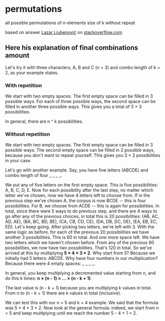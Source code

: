 # permutations
all possible permutations of n-elements size of k without repeat

based on answer [Lazar Ljubenović](https://stackoverflow.com/users/2131286/lazar-ljubenovi%c4%87)
on [stackoverflow.com](https://stackoverflow.com/questions/46023946/calculate-the-total-amount-number-of-combinations-of-a-set-with-the-specified)

## Here his explanation of final combinations amount

Let's try it with three characters, A, B and C (n = 3) and combo length of k = 2, as your example states.

### With repetition
We start with two empty spaces.
The first empty space can be filled in 3 possible ways.
For each of three possible ways, the second space can be filled in another three possible ways.
This gives you a total of 3 × 3 possibilities.

In general, there are n ^ k possibilities.

### Without repetition
We start with two empty spaces.
The first empty space can be filled in 3 possible ways.
The second empty space can be filled in 2 possible ways, because you don't want to repeat yourself.
This gives you 3 × 2 possibilities in your case.

Let's go with another example. Say, you have five letters (ABCDE) and combo length of four _ _ _ _.

We put any of five letters on the first empty space. This is five possibilities: A, B, C, D, E.
Now for each possibility after the last step, no matter which letter we've chosen, now we have 4 letters left to choose from. If in the previous step we've chosen A, the corpus is now BCDE -- this is four possibilities. For B, we choose from ACDE -- this is again for possibilities. In total, since there were 5 ways to do previous step, and there are 4 ways to go after any of the previous choices, in total this is 20 possibilities: (AB, AC, AD, AE), (BA, BC, BD, BE), (CA, CB, CD, CE), (DA, DB, DC, DE), (EA, EB, EC, ED).
Let's keep going. After picking two letters, we're left with 3. With the same logic as before, for each of the previous 20 possibilities we have another 3 possibilities. This is 60 in total.
And one more space left. We have two letters which we haven't chosen before. From any of the previous 60 possibilities, we now have two possibilities. That's 120 in total.
So we've arrived at this by multiplying <b>5 × 4 × 3 × 2</b>. Why start from 5? Because we initially had 5 letters: ABCDE. Why have four numbers in our multiplication? Because there were 4 empty spaces: _ _ _ _.

In general, you keep multiplying a decremented value starting from n, and do this k times: <b>n × (n - 1) × ... × (n - k + 1)</b>.

The last value is (n - k + 1) because you are multiplying k values in total. From n to (n - k + 1) there are k values in total (inclusive).

We can test this with our n = 5 and k = 4 example. We said that the formula was 5 × 4 × 3 × 2. Now look at the general formula: indeed, we start from n = 5 and keep multiplying until we reach the number 5 - 4 + 1 = 2.
